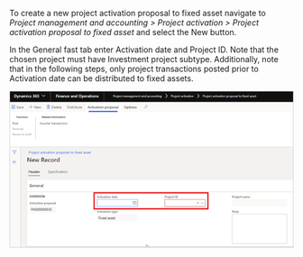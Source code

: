 To create a new project activation proposal to fixed asset navigate to _Project management and accounting > Project activation > Project activation proposal to fixed asset_ and select the New button. 

In the General fast tab enter Activation date and Project ID. Note that the chosen project must have Investment project subtype. Additionally, note that in the following steps, only project transactions posted prior to Activation date can be distributed to fixed assets.

![Items.png](/.attachments/Items-bfd61afc-f9ce-4e4b-a050-6470318160a2.png)